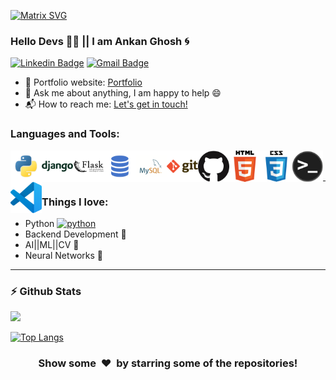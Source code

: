 [![Matrix SVG](https://raw.githubusercontent.com/rodrigograca31/rodrigograca31/master/matrix.svg)](https://www.youtube.com/watch?v=SDkAGkd4NLc) 

<!-- <h3> Hello Devs 😶‍🌫️, I am Ankan Ghosh 🌀</h3> -->
### Hello Devs 😶‍🌫️ || I am Ankan Ghosh 🌀
[![Linkedin Badge](https://img.shields.io/badge/-0xSynapse-blue?style=flat-square&logo=Linkedin&logoColor=white&link=https://www.linkedin.com/in/0xsynapse)](https://www.linkedin.com/in/0xsynapse/)
[![Gmail Badge](https://img.shields.io/badge/-ankanghosh.makautai@gmail.com-c14438?style=flat-square&logo=Gmail&logoColor=white&link=mailto:ankanghosh.makautai@gmail.com)](mailto:ankanghosh.makautai@gmail.com) 


- 🎯 Portfolio website: [Portfolio](https://0xsynapse.github.io/)
- 💬 Ask me about anything, I am happy to help :smile:
- 📬 How to reach me: [Let's get in touch!][linkedin]

### Languages and Tools: 
<div>
<p>
<img align="left" alt="HTML5" width="50px" src="https://raw.githubusercontent.com/github/explore/80688e429a7d4ef2fca1e82350fe8e3517d3494d/topics/python/python.png" />
<img align="left" alt="HTML5" width="50px" src="https://raw.githubusercontent.com/github/explore/80688e429a7d4ef2fca1e82350fe8e3517d3494d/topics/django/django.png" />
<img align="left" alt="HTML5" width="50px" src="https://raw.githubusercontent.com/github/explore/80688e429a7d4ef2fca1e82350fe8e3517d3494d/topics/flask/flask.png" />
<img align="left" alt="SQL" width="50px" src="https://raw.githubusercontent.com/github/explore/80688e429a7d4ef2fca1e82350fe8e3517d3494d/topics/sql/sql.png" />
<img align="left" alt="MySQL" width="50px" src="https://raw.githubusercontent.com/github/explore/80688e429a7d4ef2fca1e82350fe8e3517d3494d/topics/mysql/mysql.png" />
<img align="left" alt="Git" width="50px" src="https://raw.githubusercontent.com/github/explore/80688e429a7d4ef2fca1e82350fe8e3517d3494d/topics/git/git.png" />
<img align="left" alt="GitHub" width="50px" src="https://raw.githubusercontent.com/github/explore/78df643247d429f6cc873026c0622819ad797942/topics/github/github.png"/>
<img align="left" alt="HTML5" width="50px" src="https://raw.githubusercontent.com/github/explore/80688e429a7d4ef2fca1e82350fe8e3517d3494d/topics/html/html.png" />
<img align="left" alt="CSS3" width="50px" src="https://raw.githubusercontent.com/github/explore/80688e429a7d4ef2fca1e82350fe8e3517d3494d/topics/css/css.png" />
<img align="left" alt="HTML5" width="50px" src="https://raw.githubusercontent.com/github/explore/80688e429a7d4ef2fca1e82350fe8e3517d3494d/topics/terminal/terminal.png" />
<img align="left" alt="Visual Studio Code" width="50px" src="https://raw.githubusercontent.com/github/explore/80688e429a7d4ef2fca1e82350fe8e3517d3494d/topics/visual-studio-code/visual-studio-code.png" />
</p>
</div>

<br>
<br>

<hr>

### Things I love:
- Python <a href="https://emoji.gg/emoji/1887_python"><img src="https://cdn3.emoji.gg/emojis/1887_python.png" width="16px" height="16px" alt="python"></a> 
- Backend Development 🧩
- AI||ML||CV 👻
- Neural Networks 🧠

<hr>

### :zap: Github Stats
<p>
    <a href="https://gitstats.me/0xSynapse" target="_blank"> 
        <img src="https://github-readme-stats.vercel.app/api?username=0xSynapse&&show_icons=true&hi&theme=dark&count_private=true&include_all_commits=true">
    </a>
</p>

[![Top Langs](https://github-readme-stats.vercel.app/api/top-langs/?username=0xSynapse&layout=compact)](https://github.com/anuraghazra/github-readme-stats) 
<div align="center">
<h3 align="center">Show some &nbsp;❤️&nbsp; by starring some of the repositories!</h3>

<!--[website]: -->
[linkedin]: https://www.linkedin.com/in/0xsynapse
